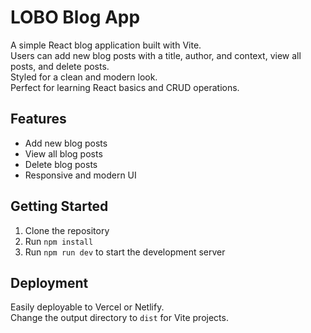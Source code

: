 # LOBO Blog App

A simple React blog application built with Vite.  
Users can add new blog posts with a title, author, and context, view all posts, and delete posts.  
Styled for a clean and modern look.  
Perfect for learning React basics and CRUD operations.

## Features

- Add new blog posts
- View all blog posts
- Delete blog posts
- Responsive and modern UI

## Getting Started

1. Clone the repository
2. Run `npm install`
3. Run `npm run dev` to start the development server

## Deployment

Easily deployable to Vercel or Netlify.  
Change the output directory to `dist` for Vite projects.
